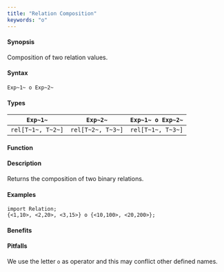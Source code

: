 ```yaml
---
title: "Relation Composition"
keywords: "o"
---
```


#### Synopsis

Composition of two relation values.

#### Syntax

`Exp~1~ o Exp~2~`

#### Types


|`Exp~1~`            | `Exp~2~`           | `Exp~1~ o Exp~2~`  |
| --- | --- | --- |
| `rel[T~1~, T~2~]` | `rel[T~2~, T~3~]` | `rel[T~1~, T~3~]`  |


#### Function

#### Description

Returns the composition of two binary relations.

#### Examples

```rascal-shell
import Relation;
{<1,10>, <2,20>, <3,15>} o {<10,100>, <20,200>};
```

#### Benefits

#### Pitfalls

We use the letter `o` as operator and this may conflict other defined names.

